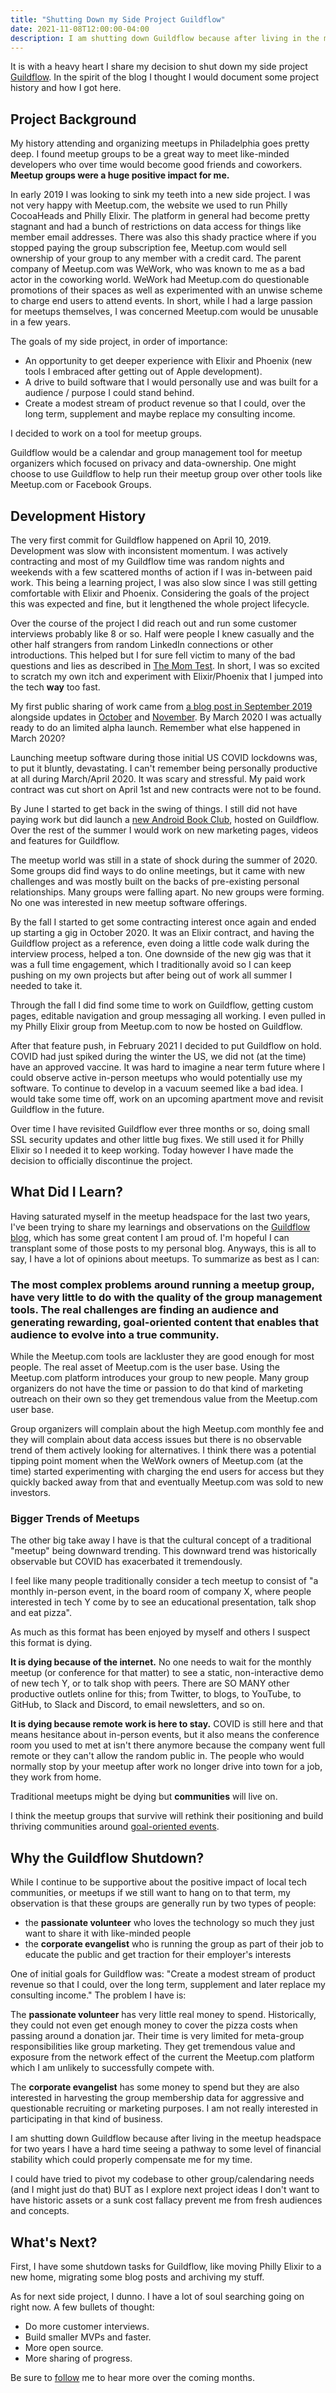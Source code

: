 ```yaml
---
title: "Shutting Down my Side Project Guildflow"
date: 2021-11-08T12:00:00-04:00
description: I am shutting down Guildflow because after living in the meetup headspace for two years I have a hard time seeing a pathway to some level of financial stability which could properly compensate me for my time investment.
---
```


It is with a heavy heart I share my decision to shut down my side project [Guildflow]. In the spirit of the blog I thought I would document some project history and how I got here.

[Guildflow]: https://guildflow.com

## Project Background

My history attending and organizing meetups in Philadelphia goes pretty deep. I found meetup groups to be a great way to meet like-minded developers who over time would become good friends and coworkers. **Meetup groups were a huge positive impact for me.** 

In early 2019 I was looking to sink my teeth into a new side project. I was not very happy with Meetup.com, the website we used to run Philly CocoaHeads and Philly Elixir. The platform in general had become pretty stagnant and had a bunch of restrictions on data access for things like member email addresses. There was also this shady practice where if you stopped paying the group subscription fee, Meetup.com would sell ownership of your group to any member with a credit card. The parent company of Meetup.com was WeWork, who was known to me as a bad actor in the coworking world. WeWork had Meetup.com do questionable promotions of their spaces as well as experimented with an unwise scheme to charge end users to attend events. In short, while I had a large passion for meetups themselves, I was concerned Meetup.com would be unusable in a few years.

The goals of my side project, in order of importance:

* An opportunity to get deeper experience with Elixir and Phoenix (new tools I embraced after getting out of Apple development).
* A drive to build software that I would personally use and was built for a audience / purpose I could stand behind.
* Create a modest stream of product revenue so that I could, over the long term, supplement and maybe replace my consulting income.

I decided to work on a tool for meetup groups.

Guildflow would be a calendar and group management tool for meetup organizers which focused on privacy and data-ownership. One might choose to use Guildflow to help run their meetup group over other tools like Meetup.com or Facebook Groups.

## Development History

The very first commit for Guildflow happened on April 10, 2019. Development was slow with inconsistent momentum. I was actively contracting and most of my Guildflow time was random nights and weekends with a few scattered months of action if I was in-between paid work. This being a learning project, I was also slow since I was still getting comfortable with Elixir and Phoenix. Considering the goals of the project this was expected and fine, but it lengthened the whole project lifecycle.

Over the course of the project I did reach out and run some customer interviews probably like 8 or so. Half were people I knew casually and the other half strangers from random LinkedIn connections or other introductions. This helped but I for sure fell victim to many of the bad questions and lies as described in [The Mom Test](http://momtestbook.com/). In short, I was so excited to scratch my own itch and experiment with Elixir/Phoenix that I jumped into the tech **way** too fast.

My first public sharing of work came from [a blog post in September 2019](https://mikezornek.com/posts/2019/9/my-new-project-club-house-hosting/) alongside updates in [October](http://mikezornek.com/posts/2019/10/club-house-hosting-dev-diary-1/) and [November](https://mikezornek.com/posts/2019/11/club-house-hosting-dev-diary-2/). By March 2020 I was actually ready to do an limited alpha launch. Remember what else happened in March 2020?

Launching meetup software during those initial US COVID lockdowns was, to put it bluntly, devastating. I can't remember being personally productive at all during March/April 2020. It was scary and stressful. My paid work contract was cut short on April 1st and new contracts were not to be found.

By June I started to get back in the swing of things. I still did not have paying work but did launch a [new Android Book Club](https://mikezornek.com/posts/2020/6/an-android-book-club-for-ios-developers/), hosted on Guildflow. Over the rest of the summer I would work on new marketing pages, videos and features for Guildflow. 

The meetup world was still in a state of shock during the summer of 2020. Some groups did find ways to do online meetings, but it came with new challenges and was mostly built on the backs of pre-existing personal relationships. Many groups were falling apart. No new groups were forming. No one was interested in new meetup software offerings.

By the fall I started to get some contracting interest once again and ended up starting a gig in October 2020. It was an Elixir contract, and having the Guildflow project as a reference, even doing a little code walk during the interview process, helped a ton. One downside of the new gig was that it was a full time engagement, which I traditionally avoid so I can keep pushing on my own projects but after being out of work all summer I needed to take it.

Through the fall I did find some time to work on Guildflow, getting custom pages, editable navigation and group messaging all working. I even pulled in my Philly Elixir group from Meetup.com to now be hosted on Guildflow.

After that feature push, in February 2021 I decided to put Guildflow on hold. COVID had just spiked during the winter the US, we did not (at the time) have an approved vaccine. It was hard to imagine a near term future where I could observe active in-person meetups who would potentially use my software. To continue to develop in a vacuum seemed like a bad idea. I would take some time off, work on an upcoming apartment move and revisit Guildflow in the future.

Over time I have revisited Guildflow ever three months or so, doing small SSL security updates and other little bug fixes. We still used it for Philly Elixir so I needed it to keep working. Today however I have made the decision to officially discontinue the project.

## What Did I Learn?

Having saturated myself in the meetup headspace for the last two years, I've been trying to share my learnings and observations on the [Guildflow blog](https://guildflow.com/blog/), which has some great content I am proud of. I'm hopeful I can transplant some of those posts to my personal blog. Anyways, this is all to say, I have a lot of opinions about meetups. To summarize as best as I can:

### The most complex problems around running a meetup group, have very little to do with the quality of the group management tools. The real challenges are finding an audience and generating rewarding, goal-oriented content that enables that audience to evolve into a true community.

While the Meetup.com tools are lackluster they are good enough for most people. The real asset of Meetup.com is the user base. Using the Meetup.com platform introduces your group to new people. Many group organizers do not have the time or passion to do that kind of marketing outreach on their own so they get tremendous value from the Meetup.com user base.

Group organizers will complain about the high Meetup.com monthly fee and they will complain about data access issues but there is no observable trend of them actively looking for alternatives. I think there was a potential tipping point moment when the WeWork owners of Meetup.com (at the time) started experimenting with charging the end users for access but they quickly backed away from that and eventually Meetup.com was sold to new investors.

### Bigger Trends of Meetups

The other big take away I have is that the cultural concept of a traditional "meetup" being downward trending. This downward trend was historically observable but COVID has exacerbated it tremendously.

I feel like many people traditionally consider a tech meetup to consist of "a monthly in-person event, in the board room of company X, where people interested in tech Y come by to see an educational presentation, talk shop and eat pizza". 

As much as this format has been enjoyed by myself and others I suspect this format is dying.

**It is dying because of the internet.** No one needs to wait for the monthly meetup (or conference for that matter) to see a static, non-interactive demo of new tech Y, or to talk shop with peers. There are SO MANY other productive outlets online for this; from Twitter, to blogs, to YouTube, to GitHub, to Slack and Discord, to email newsletters, and so on. 

**It is dying because remote work is here to stay.** COVID is still here and that means hesitance about in-person events, but it also means the conference room you used to met at isn't there anymore because the company went full remote or they can't allow the random public in. The people who would normally stop by your meetup after work no longer drive into town for a job, they work from home.

Traditional meetups might be dying but **communities** will live on.

I think the meetup groups that survive will rethink their positioning and build thriving communities around [goal-oriented events](https://guildflow.com/blog/goal-oriented-side-event-ideas/).

## Why the Guildflow Shutdown?

While I continue to be supportive about the positive impact of local tech communities, or meetups if we still want to hang on to that term, my observation is that these groups are generally run by two types of people:

* the **passionate volunteer** who loves the technology so much they just want to share it with like-minded people
* the **corporate evangelist** who is running the group as part of their job to educate the public and get traction for their employer's interests

One of initial goals for Guildflow was: "Create a modest stream of product revenue so that I could, over the long term, supplement and later replace my consulting income." The problem I have is:

The **passionate volunteer** has very little real money to spend. Historically, they could not even get enough money to cover the pizza costs when passing around a donation jar. Their time is very limited for meta-group responsibilities like group marketing. They get tremendous value and exposure from the network effect of the current the Meetup.com platform which I am unlikely to successfully compete with. 

The **corporate evangelist** has some money to spend but they are also interested in harvesting the group membership data for aggressive and questionable recruiting or marketing purposes. I am not really interested in participating in that kind of business.

I am shutting down Guildflow because after living in the meetup headspace for two years I have a hard time seeing a pathway to some level of financial stability which could properly compensate me for my time.

I could have tried to pivot my codebase to other group/calendaring needs (and I might just do that) BUT as I explore next project ideas I don't want to have historic assets or a sunk cost fallacy prevent me from fresh audiences and concepts.

## What's Next?

First, I have some shutdown tasks for Guildflow, like moving Philly Elixir to a new home, migrating some blog posts and archiving my stuff.

As for next side project, I dunno. I have a lot of soul searching going on right now. A few bullets of thought:

* Do more customer interviews.
* Build smaller MVPs and faster.
* More open source.
* More sharing of progress.

Be sure to [follow](https://mikezornek.com/follow/) me to hear more over the coming months.

